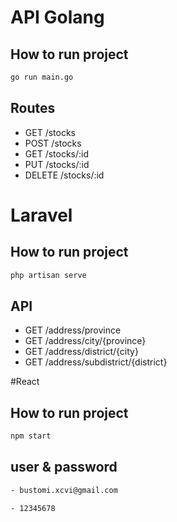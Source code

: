 <!-- api-golang -->
# API Golang
<!-- how to run project -->

## How to run project
```bash
go run main.go
```

<!-- routes -->
## Routes
- GET /stocks
- POST /stocks
- GET /stocks/:id
- PUT /stocks/:id
- DELETE /stocks/:id



# Laravel 
<!-- how to run project -->

## How to run project
```bash
php artisan serve
```

## API
- GET /address/province
- GET /address/city/{province}
- GET /address/district/{city}
- GET /address/subdistrict/{district}


#React
<!-- how to run project -->

## How to run project
```bash
npm start
```


## user & password
```bash
- bustomi.xcvi@gmail.com
```
```bash
- 12345678
```
